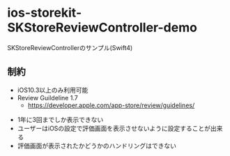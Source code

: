 # ios-storekit-SKStoreReviewController-demo
SKStoreReviewControllerのサンプル(Swift4)

## 制約
- iOS10.3以上のみ利用可能
- Review Guildeline 1.7     
    - https://developer.apple.com/app-store/review/guidelines/
    
* 1年に3回までしか表示できない
* ユーザーはiOSの設定で評価画面を表示させないように設定することが出来る
* 評価画面が表示されたかどうかのハンドリングはできない    
